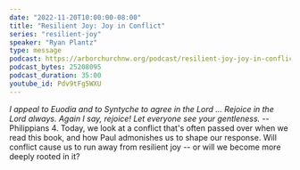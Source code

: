 ```yaml
---
date: "2022-11-20T10:00:00-08:00"
title: "Resilient Joy: Joy in Conflict"
series: "resilient-joy"
speaker: "Ryan Plantz"
type: message
podcast: https://arborchurchnw.org/podcast/resilient-joy-joy-in-conflict.mp3
podcast_bytes: 25208095
podcast_duration: 35:00
youtube_id: Pdv9tFg5WXU
---
```


*I appeal to Euodia and to Syntyche to agree in the Lord ... Rejoice in the Lord always. Again I say, rejoice! Let everyone see your gentleness.* -- Philippians 4. Today, we look at a conflict that's often passed over when we read this book, and how Paul admonishes us to shape our response. Will conflict cause us to run away from resilient joy -- or will we become more deeply rooted in it?
